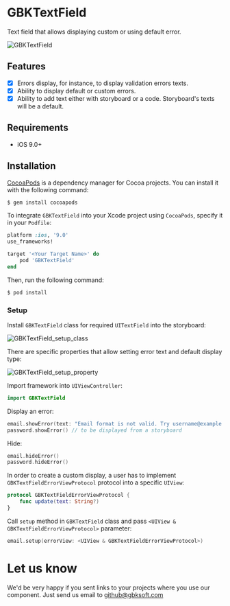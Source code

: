 # GBKTextField

Text field that allows displaying custom or using default error.

![GBKTextField](http://gbksoft.net/downloads/popravka-dv/GBKTextField.png)

## Features

- [x] Errors display, for instance, to display validation errors texts.
- [x] Ability to display default or custom errors.
- [x] Ability to add text either with storyboard or a code. Storyboard's texts will be a default.

## Requirements

- iOS 9.0+

## Installation

[CocoaPods](http://cocoapods.org) is a dependency manager for Cocoa projects. You can install it with the following command:

```bash
$ gem install cocoapods
```

To integrate `GBKTextField` into your Xcode project using `CocoaPods`, specify it in your `Podfile`:

```ruby
platform :ios, '9.0'
use_frameworks!

target '<Your Target Name>' do
    pod 'GBKTextField'
end
```

Then, run the following command:

```bash
$ pod install
```

### Setup

Install `GBKTextField` class for required `UITextField` into the storyboard:

![GBKTextField_setup_class](http://gbksoft.net/downloads/popravka-dv/GBKTextField_setup_class.png)

There are specific properties that allow setting error text and default display type:

![GBKTextField_setup_property](http://gbksoft.net/downloads/popravka-dv/GBKTextField_setup_property.png)

Import framework into `UIViewController`:

```swift
import GBKTextField
```

Display an error:

```swift
email.showError(text: "Email format is not valid. Try username@example.com.")
password.showError() // to be displayed from a storyboard
```

Hide:

```swift
email.hideError()
password.hideError()
```

In order to create a custom display, a user has to implement `GBKTextFieldErrorViewProtocol` protocol into a specific `UIView`:

```swift
protocol GBKTextFieldErrorViewProtocol {
    func update(text: String?)
}
```

Call `setup` method in `GBKTextField` class and pass `<UIView & GBKTextFieldErrorViewProtocol>` parameter:

```swift
email.setup(errorView: <UIView & GBKTextFieldErrorViewProtocol>)
```

# Let us know
We'd be very happy if you sent links to your projects where you use our component. Just send us email to [github@gbksoft.com](mailto:github@gbksoft.com)
